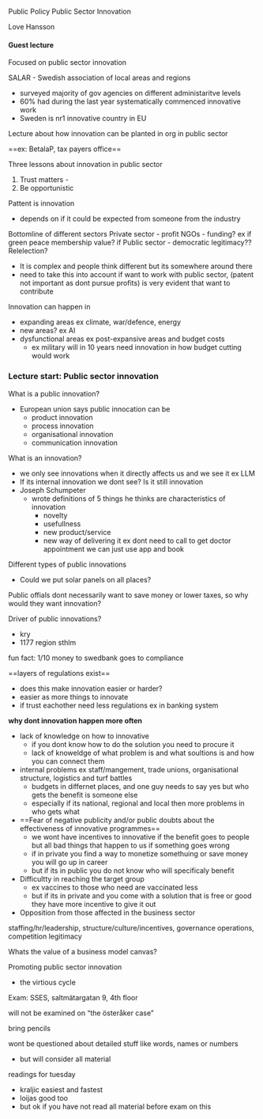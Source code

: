 Public Policy Public Sector Innovation

Love Hansson

#### Guest lecture
Focused on public sector innovation

SALAR - Swedish association of local areas and regions
- surveyed majority of gov agencies on different administaritve levels
- 60% had during the last year systematically commenced innovative work
- Sweden is nr1 innovative country in EU

Lecture about how innovation can be planted in org in public sector

==ex: BetalaP, tax payers office==

Three lessons about innovation in public sector
1. Trust matters - 
2. Be opportunistic

Pattent is innovation
- depends on if it could be expected from someone from the industry

Bottomline of different sectors
Private sector - profit
NGOs - funding? ex if green peace membership value? if
Public sector - democratic legitimacy?? Relelection?
- It is complex and people think different but its somewhere around there
- need to take this into account if want to work with public sector, (patent not important as dont pursue profits) is very evident that want to contribute

Innovation can happen in
- expanding areas ex climate, war/defence, energy
- new areas? ex AI
- dysfunctional areas ex post-expansive areas and budget costs
    - ex military will in 10 years need innovation in how budget cutting would work

### Lecture start: Public sector innovation

What is a public innovation?
- European union says public innocation can be
    - product innovation
    - process innovation
    - organisational innovation
    - communication innovation

What is an innovation?
- we only see innovations when it directly affects us and we see it ex LLM
- If its internal innovation we dont see? Is it still innovation
- Joseph Schumpeter
    - wrote definitions of 5 things he thinks are characteristics of innovation
        - novelty
        - usefullness
        - new product/service
        - new way of delivering it ex dont need to call to get doctor appointment we can just use app and book

Different types of public innovations
- Could we put solar panels on all places?

Public offials dont necessarily want to save money or lower taxes, so why would they want innovation?

Driver of public innovations?
- kry
- 1177 region sthlm

fun fact: 1/10 money to swedbank goes to compliance

==layers of regulations exist==
- does this make innovation easier or harder?
- easier as more things to innovate
- if trust eachother need less regulations ex in banking system

**why dont innovation happen more often**
- lack of knowledge on how to innovative
    - if you dont know how to do the solution you need to procure it
    - lack of knoweldge of what problem is and what soultions is and how you can connect them
- internal problems ex staff/mangement, trade unions, organisational structure, logistics and turf battles
    - budgets in differnet places, and one guy needs to say yes but who gets the benefit is someone else
    - especially if its national, regional and local then more problems in who gets what
- ==Fear of negative publicity and/or public doubts about the effectiveness of innovative programmes==
    - we wont have incentives to innovative if the benefit goes to people but all bad things that happen to us if something goes wrong
    - if in private you find a way to monetize somethuing or save money you will go up in career
    - but if its in public you do not know who will specificaly benefit
- Difficultty in reaching the target group
    - ex vaccines to those who need are vaccinated less
    - but if its in private and you come with a solution that is free or good they have more incentive to give it out
- Opposition from those affected in the business sector

staffing/hr/leadership, structure/culture/incentives, governance operations, competition legitimacy

Whats the value of a business model canvas?

Promoting public sector innovation
- the virtious cycle

Exam: SSES, saltmätargatan 9, 4th floor

will not be examined on “the österåker case”

bring pencils

wont be questioned about detailed stuff like words, names or numbers
- but will consider all material

readings for tuesday
- kraljic easiest and fastest
- loijas good too
- but ok if you have not read all material before exam on this
